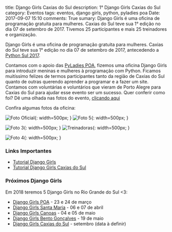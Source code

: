 title: Django Girls Caxias do Sul
description: 1° Django Girls Caxias do Sul
category: Eventos
tags: eventos, django girls, python, pyladies poa
Date: 2017-09-07 15:10
comments: True
sumary: Django Girls é uma oficina de programação gratuita para mulheres. Caxias do Sul teve sua 1° edição no dia 07 de setembro de 2017. Tivemos 25 participantes e mais 25 treinadores e organização.

Django Girls é uma oficina de programação gratuita para mulheres. Caxias do Sul teve sua 1° edição no dia 07 de setembro de 2017,
antecedendo a [Python Sul 2017](http://pythonsul.org/).

Contamos com o apoio das [PyLadies POA](https://pyladiespoa.pythonanywhere.com/), fizemos uma oficina Django Girls para introduzir meninas e mulheres à programação com Python. Ficamos muitíssimo felizes de termos participantes tanto da região de Caxias do Sul quanto de outras querendo aprender a programar e a fazer um site. Contamos com voluntárias e voluntários que vieram de Porto Alegre para Caxias do Sul para ajudar esse evento ser um sucesso. Quer conferir como foi? Dê uma olhada nas fotos do evento, [clicando aqui](https://www.flickr.com/photos/djangogirls/36775165820/in/album-72157688344750416/)

Confira algumas fotos da oficina:

![Foto Oficial]({filename}/images/DG/36775167500_0905ba9bc2_z.jpg){: width=500px; }
![Foto 5]({filename}/images/DG/36775137760_4fb6dd842d_o.jpg){: width=500px; }

![Foto 3]({filename}/images/DG/36358447643_8d7ba96f89_o.jpg){: width=500px; }
![Treinadoras]({filename}/images/DG/36982957166_e3ff38ffbf_z.jpg){: width=500px; }

![Foto 4]({filename}/images/DG/36775102870_a4039b3136_o.jpg){: width=500px; }


### Links Importantes

* [Tutorial Django Girls](https://tutorial.djangogirls.org/pt/)
* [Tutorial Django Girls Caxias do Sul](https://docs.google.com/document/d/15asJrEfA6FvN1jHBqYwVDWc_e1MsUo9YH_on5HYR_Cc/edit)

### Próximos Django Girls

Em 2018 teremos 5 Django Girls no Rio Grande do Sul <3:

* [Django Girls POA](https://djangogirls.org/portoalegre/) - 23 e 24 de março
* [Django Girls Santa Maria](https://djangogirls.org/santamaria/) - 06 e 07 de abril
* [Django Girls Canoas](https://djangogirls.org/canoas/) - 04 e 05 de maio
* [Django Girls Bento Gonçalves](https://djangogirls.org/bentogoncalves/) - 19 de maio
* [Django Girls Caxias do Sul](https://djangogirls.org/caxiasdosul/) - setembro (data à definir)
